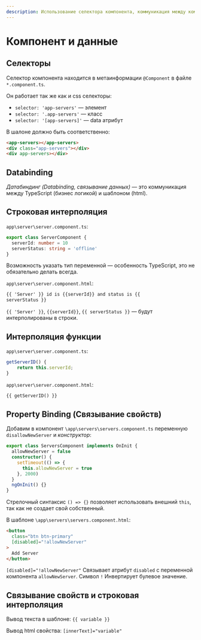 ```yaml
---
description: Использование селектора компонента, коммуникация между компонентом и шаблоном, интерполяция, связывание свойств.
---
```


# Компонент и данные

## Селекторы

Селектор компонента находится в метаинформации `@Component` в файле `*.component.ts`.

Он работает так же как и css селекторы:

- `selector: 'app-servers'` — элемент
- `selector: '.app-servers'` — класс
- `selector: '[app-servers]'` — data атрибут

В шалоне должно быть соответственно:

```html
<app-servers></app-servers>
<div class="app-servers"></div>
<div app-servers></div>
```

## Databinding

_Датабиндинг (Databinding, связывание данных)_ — это коммуникация между TypeScript (бизнес логикой) и шаблоном (html).

## Строковая интерполяция

`app\server\server.component.ts`:

```typescript
export class ServerComponent {
  serverId: number = 10
  serverStatus: string = 'offline'
}
```

Возможность указать тип переменной — особенность TypeScript, это не обязательно делать всегда.

`app\server\server.component.html`:

```html
{{ 'Server' }} id is {{serverId}} and status is {{
serverStatus }}
```

`{{ 'Server' }}`, `{{serverId}}`, `{{ serverStatus }}` — будут интерполированы в строки.

## Интерполяция функции

`app\server\server.component.ts`:

```typescript
getServerID() {
    return this.serverId;
}
```

`app\server\server.component.html`:

```html
{{ getServerID() }}
```

## Property Binding (Связывание свойств)

Добавим в компонент `\app\servers\servers.component.ts` переменную `disallowNewServer` и _конструктор_:

```typescript
export class ServersComponent implements OnInit {
  allowNewServer = false
  constructor() {
    setTimeout(() => {
      this.allowNewServer = true
    }, 2000)
  }
  ngOnInit() {}
}
```

Стрелочный синтаксис `() => {}` позволяет использовать внешний `this`, так как не создает свой собственный.

В шаблоне `\app\servers\servers.component.html`:

```html
<button
  class="btn btn-primary"
  [disabled]="!allowNewServer"
>
  Add Server
</button>
```

`[disabled]="!allowNewServer"` Связывает атрибут `disabled` с переменной компонента `allowNewServer`. Символ `!` Инвертирует булевое значение.

## Связывание свойств и строковая интерполяция

Вывод текста в шаблоне: `{{ variable }}`

Вывод html свойства: `[innerText]="variable"`

